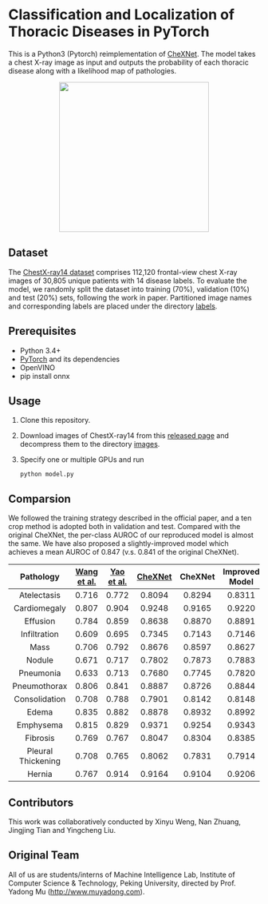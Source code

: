# Classification and Localization of Thoracic Diseases in PyTorch

This is a Python3 (Pytorch) reimplementation of [CheXNet](https://stanfordmlgroup.github.io/projects/chexnet/).
The model takes a chest X-ray image as input and outputs the probability of each thoracic disease along with a likelihood map of pathologies.

<div align=center><img width="300" src="./localization/00008473_011-3.png"/></div>

## Dataset

The [ChestX-ray14 dataset](http://openaccess.thecvf.com/content_cvpr_2017/papers/Wang_ChestX-ray8_Hospital-Scale_Chest_CVPR_2017_paper.pdf) comprises 112,120 frontal-view chest X-ray images of 30,805 unique patients with 14 disease labels. To evaluate the model, we randomly split the dataset into training (70%), validation (10%) and test (20%) sets, following the work in paper. Partitioned image names and corresponding labels are placed under the directory [labels](./ChestX-ray14/labels).

## Prerequisites

- Python 3.4+
- [PyTorch](http://pytorch.org/) and its dependencies
- OpenVINO
- pip install onnx

## Usage

1. Clone this repository.

2. Download images of ChestX-ray14 from this [released page](https://nihcc.app.box.com/v/ChestXray-NIHCC) and decompress them to the directory [images](./ChestX-ray14/images).

3. Specify one or multiple GPUs and run

   `python model.py`

## Comparsion

We followed the training strategy described in the official paper, and a ten crop method is adopted both in validation and test. Compared with the original CheXNet, the per-class AUROC of our reproduced model is almost the same. We have also proposed a slightly-improved model which achieves a mean AUROC of 0.847 (v.s. 0.841 of the original CheXNet).

|     Pathology      | [Wang et al.](https://arxiv.org/abs/1705.02315) | [Yao et al.](https://arxiv.org/abs/1710.10501) | [CheXNet](https://arxiv.org/abs/1711.05225) | CheXNet | Improved Model |
| :----------------: | :-----: | :-----: | :------: | :------: | :------: |
|    Atelectasis     |  0.716  |  0.772  |  0.8094  |  0.8294  |  0.8311  |
|    Cardiomegaly    |  0.807  |  0.904  |  0.9248  |  0.9165  |  0.9220  |
|      Effusion      |  0.784  |  0.859  |  0.8638  |  0.8870  |  0.8891  |
|    Infiltration    |  0.609  |  0.695  |  0.7345  |  0.7143  |  0.7146  |
|        Mass        |  0.706  |  0.792  |  0.8676  |  0.8597  |  0.8627  |
|       Nodule       |  0.671  |  0.717  |  0.7802  |  0.7873  |  0.7883  |
|     Pneumonia      |  0.633  |  0.713  |  0.7680  |  0.7745  |  0.7820  |
|    Pneumothorax    |  0.806  |  0.841  |  0.8887  |  0.8726  |  0.8844  |
|   Consolidation    |  0.708  |  0.788  |  0.7901  |  0.8142  |  0.8148  |
|       Edema        |  0.835  |  0.882  |  0.8878  |  0.8932  |  0.8992  |
|     Emphysema      |  0.815  |  0.829  |  0.9371  |  0.9254  |  0.9343  |
|      Fibrosis      |  0.769  |  0.767  |  0.8047  |  0.8304  |  0.8385  |
| Pleural Thickening |  0.708  |  0.765  |  0.8062  |  0.7831  |  0.7914  |
|       Hernia       |  0.767  |  0.914  |  0.9164  |  0.9104  |  0.9206  |

## Contributors

This work was collaboratively conducted by Xinyu Weng, Nan Zhuang, Jingjing Tian and Yingcheng Liu.

## Original Team

All of us are students/interns of Machine Intelligence Lab, Institute of Computer Science & Technology, Peking University, directed by Prof. Yadong Mu (http://www.muyadong.com).

